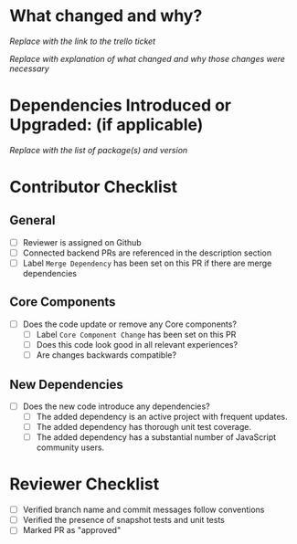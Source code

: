 # What changed and why?

_Replace with the link to the trello ticket_

_Replace with explanation of what changed and why those changes were necessary_

# Dependencies Introduced or Upgraded: (if applicable)

_Replace with the list of package(s) and version_

# Contributor Checklist

## General

- [ ] Reviewer is assigned on Github
- [ ] Connected backend PRs are referenced in the description section
- [ ] Label `Merge Dependency` has been set on this PR if there are merge dependencies

## Core Components

- [ ] Does the code update or remove any Core components?
  - [ ] Label `Core Component Change` has been set on this PR
  - [ ] Does this code look good in all relevant experiences?
  - [ ] Are changes backwards compatible?

## New Dependencies

- [ ] Does the new code introduce any dependencies?
  - [ ] The added dependency is an active project with frequent updates.
  - [ ] The added dependency has thorough unit test coverage.
  - [ ] The added dependency has a substantial number of JavaScript community users.

# Reviewer Checklist

- [ ] Verified branch name and commit messages follow conventions
- [ ] Verified the presence of snapshot tests and unit tests
- [ ] Marked PR as "approved"
